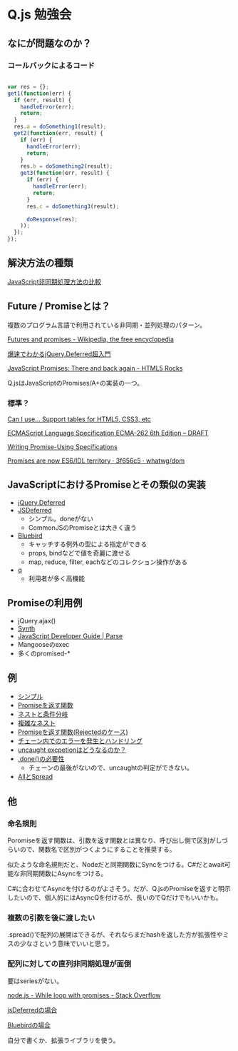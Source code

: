 # Q.js 勉強会

## なにが問題なのか？

### コールバックによるコード

```javascript

var res = {};
get1(function(err) {
  if (err, result) {
    handleError(err);
    return;
  }
  res.a = doSomething1(result);
  get2(function(err, result) {
  	if (err) {
      handleError(err);
  	  return;
  	}
    res.b = doSomething2(result);
    get3(function(err, result) {
      if (err) {
        handleError(err);
        return;
      }
      res.c = doSomething3(result);

      doResponse(res);
    ));
  });
});
```


## 解決方法の種類

[JavaScript非同期処理方法の比較](https://docs.google.com/spreadsheets/d/1sHwMkIJ0DukM4-BLzOuwhRYhtm92ICghc8UDqsalWpI/edit#gid=0)

## Future / Promiseとは？

複数のプログラム言語で利用されている非同期・並列処理のパターン。

[Futures and promises - Wikipedia, the free encyclopedia](http://en.wikipedia.org/wiki/Futures_and_promises)

[爆速でわかるjQuery.Deferred超入門](http://techblog.yahoo.co.jp/programming/jquery-deferred/)

[JavaScript Promises: There and back again - HTML5 Rocks](http://www.html5rocks.com/en/tutorials/es6/promises/#toc-promise-terminology)

Q.jsはJavaScriptのPromises/A+の実装の一つ。

### 標準？

[Can I use... Support tables for HTML5, CSS3, etc](http://caniuse.com/#feat=promises)

[ECMAScript Language Specification ECMA-262 6th Edition – DRAFT](https://people.mozilla.org/~jorendorff/es6-draft.html)

[Writing Promise-Using Specifications](http://www.w3.org/2001/tag/doc/promises-guide)

[Promises are now ES6/IDL territory · 3f656c5 · whatwg/dom](https://github.com/whatwg/dom/commit/3f656c52696dd2d90d3796569cc6dc18e73a487b)

## JavaScriptにおけるPromiseとその類似の実装

* [jQuery.Deferred](http://api.jquery.com/jquery.deferred/)
* [JSDeferred](http://cho45.stfuawsc.com/jsdeferred/)
	* シンプル。doneがない
	* CommonJSのPromiseとは大きく違う
* [Bluebird](https://github.com/petkaantonov/bluebird)
	* キャッチする例外の型による指定ができる
	* props, bindなどで値を奇麗に渡せる
	* map, reduce, filter, eachなどのコレクション操作がある
* [q](http://documentup.com/kriskowal/q/)
	* 利用者が多く高機能

## Promiseの利用例

* jQuery.ajax()
* [Synth](https://github.com/JonAbrams/synth)
* [JavaScript Developer Guide | Parse](https://parse.com/docs/js_guide#promises)
* Mangooseのexec
* 多くのpromised-*

## 例

* [シンプル](simple.js)
* [Promiseを返す関数](promised_func.js) 
* [ネストと条件分岐](promised_func_nest.js)
* [複雑なネスト](promised_func_more_nest.js)
* [Promiseを返す関数(Rejectedのケース)](promised_func_error.js)
* [チェーン内でのエラーを発生とハンドリング](exception.js)
* [uncaught excpetionはどうなるのか？](uncaught_exception.js)
* [.done()の必要性](uncaught_exception_without_done.js)
	* チェーンの最後がないので、uncaughtの判定ができない。
* [AllとSpread](all_and_spread.js)


## 他

### 命名規則

Poromiseを返す関数は、引数を返す関数とは異なり、呼び出し側で区別がしづらいので、関数名で区別がつくようにすることを推奨する。

似たような命名規則だと、Nodeだと同期関数にSyncをつける。C#だとawait可能な非同期関数にAsyncをつける。

C#に合わせてAsyncを付けるのがよさそう。だが、Q.jsのPromiseを返すと明示したいので、個人的にはAsyncQを付けるが、長いのでQだけでもいいかも。

### 複数の引数を後に渡したい

.spread()で配列の展開はできるが、それならまだhashを返した方が拡張性やミスの少なさという意味でいいと思う。

### 配列に対しての直列非同期処理が面倒

要はseriesがない。

[node.js - While loop with promises - Stack Overflow](http://stackoverflow.com/questions/17217736/while-loop-with-promises)

[jsDeferredの場合](jsdeferred_loop.js)

[Bluebirdの場合](bluebird_series.js)

自分で書くか、拡張ライブラリを使う。

